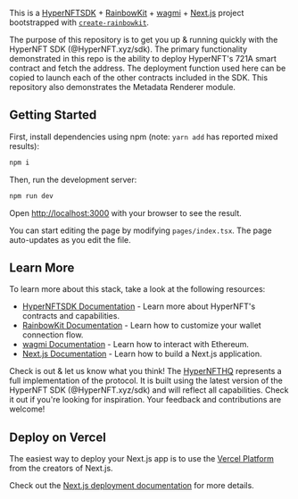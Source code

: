 This is a [HyperNFTSDK](https://docs.HyperNFT.xyz) + [RainbowKit](https://rainbowkit.com) + [wagmi](https://wagmi.sh) + [Next.js](https://nextjs.org/) project bootstrapped with [`create-rainbowkit`](https://github.com/rainbow-me/rainbowkit/tree/main/packages/create-rainbowkit).

The purpose of this repository is to get you up & running quickly with the HyperNFT SDK (@HyperNFT.xyz/sdk).  The primary functionality demonstrated in this repo is the ability to deploy HyperNFT's 721A smart contract and fetch the address.  The deployment function used here can be copied to launch each of the other contracts included in the SDK.  This repository also demonstrates the Metadata Renderer module.

## Getting Started

First, install dependencies using npm (note: ```yarn add``` has reported mixed results):

```bash
npm i
```

Then, run the development server:

```bash
npm run dev
```

Open [http://localhost:3000](http://localhost:3000) with your browser to see the result.

You can start editing the page by modifying `pages/index.tsx`. The page auto-updates as you edit the file.

## Learn More

To learn more about this stack, take a look at the following resources:

- [HyperNFTSDK Documentation](https://docs.HyperNFT.xyz) - Learn more about HyperNFT's contracts and capabilities.
- [RainbowKit Documentation](https://rainbowkit.com) - Learn how to customize your wallet connection flow.
- [wagmi Documentation](https://wagmi.sh) - Learn how to interact with Ethereum.
- [Next.js Documentation](https://nextjs.org/docs) - Learn how to build a Next.js application.

Check is out & let us know what you think!  The [HyperNFTHQ](https://hq.HyperNFT.xyz) represents a full implementation of the protocol.  It is built using the latest version of the HyperNFT SDK (@HyperNFT.xyz/sdk) and will reflect all capabilities.  Check it out if you're looking for inspiration.  Your feedback and contributions are welcome!

## Deploy on Vercel

The easiest way to deploy your Next.js app is to use the [Vercel Platform](https://vercel.com/new?utm_medium=default-template&filter=next.js&utm_source=create-next-app&utm_campaign=create-next-app-readme) from the creators of Next.js.

Check out the [Next.js deployment documentation](https://nextjs.org/docs/deployment) for more details.
